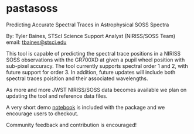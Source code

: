 # pastasoss

Predicting Accurate Spectral Traces in Astrophysical SOSS Spectra

By: Tyler Baines, STScI Science Support Analyst (NIRISS/SOSS Team) email: tbaines@stsci.edu

This tool is capable of predicting the spectral trace positions in a NIRISS SOSS observations with the GR700XD at given a pupil wheel position with sub-pixel accuracy. The tool currently supports spectral order 1 and 2, with future support for order 3. In addition, future updates will include both spectral traces poisition and their associated wavelengths. 

As more and more JWST NIRISS/SOSS data becomes available we plan on updating the tool and reference data files. 

A very short demo [notebook](https://github.com/tbainesUA/pastasoss/blob/develop/notebooks/pastasoss_demo.ipynb) is included with the package and we encourage users to checkout. 

Community feedback  and contribution is encouraged! 

